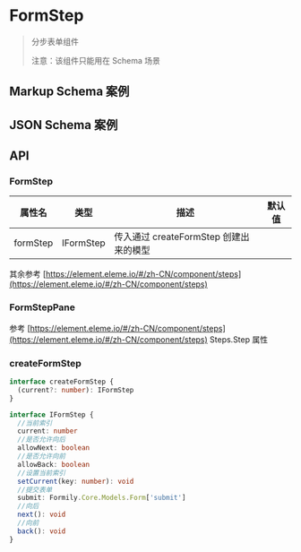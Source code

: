 # FormStep

> 分步表单组件
>
> 注意：该组件只能用在 Schema 场景

## Markup Schema 案例

<dumi-previewer demoPath="guide/form-step/markup-schema" />

## JSON Schema 案例

<dumi-previewer demoPath="guide/form-step/json-schema" />

## API

### FormStep

| 属性名   | 类型      | 描述                                   | 默认值 |
| -------- | --------- | -------------------------------------- | ------ |
| formStep | IFormStep | 传入通过 createFormStep 创建出来的模型 |        |

其余参考 [https://element.eleme.io/#/zh-CN/component/steps](https://element.eleme.io/#/zh-CN/component/steps)

### FormStepPane

参考 [https://element.eleme.io/#/zh-CN/component/steps](https://element.eleme.io/#/zh-CN/component/steps) Steps.Step 属性

### createFormStep

```ts pure
interface createFormStep {
  (current?: number): IFormStep
}

interface IFormStep {
  //当前索引
  current: number
  //是否允许向后
  allowNext: boolean
  //是否允许向前
  allowBack: boolean
  //设置当前索引
  setCurrent(key: number): void
  //提交表单
  submit: Formily.Core.Models.Form['submit']
  //向后
  next(): void
  //向前
  back(): void
}
```
